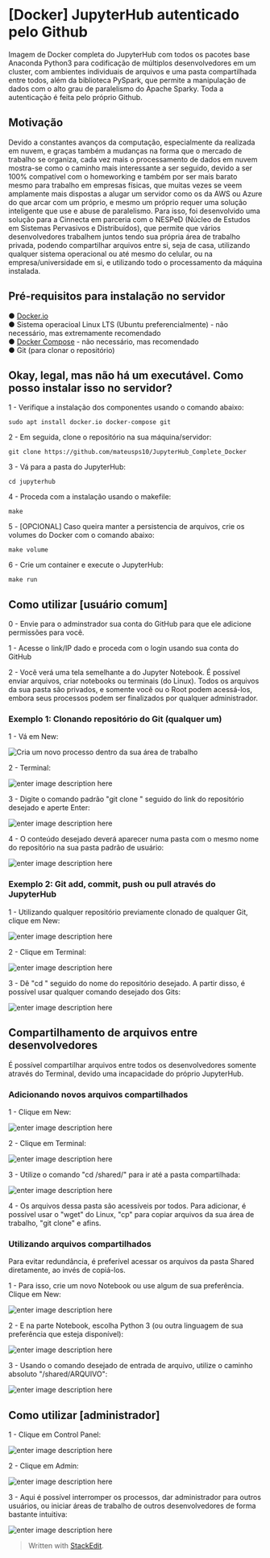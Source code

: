 # [Docker] JupyterHub autenticado pelo Github
Imagem de Docker completa do JupyterHub com todos os pacotes base Anaconda Python3 para codificação de múltiplos desenvolvedores em um cluster, com ambientes individuais de arquivos e uma pasta compartilhada entre todos, além da biblioteca PySpark, que permite a manipulação de dados com  o alto grau de paralelismo do Apache Sparky. Toda a autenticação é feita pelo próprio Github.

## Motivação
Devido a constantes avanços da computação, especialmente da realizada em nuvem, e graças também a mudanças na forma que o mercado de trabalho se organiza, cada vez mais o processamento de dados em nuvem mostra-se como o caminho mais interessante a ser seguido, devido a ser 100% compatível com o homeworking e também por ser mais barato mesmo para trabalho em empresas físicas, que muitas vezes se veem amplamente mais dispostas a alugar um servidor como os da AWS ou Azure do que arcar com um próprio, e mesmo um próprio requer uma solução inteligente que use e abuse de paralelismo. Para isso, foi desenvolvido uma solução para a Cinnecta em parceria com o NESPeD (Núcleo de Estudos em Sistemas Pervasivos e Distribuídos), que permite que vários desenvolvedores trabalhem juntos tendo sua própria área de trabalho privada, podendo compartilhar arquivos entre si, seja de casa, utilizando qualquer sistema operacional ou até mesmo do celular, ou na empresa/universidade em si, e utilizando todo o processamento da máquina instalada.

## Pré-requisitos para instalação no servidor

● [Docker.io](https://www.docker.com/)  
● Sistema operacioal Linux LTS (Ubuntu preferencialmente) - não necessário, mas extremamente recomendado  
● [Docker Compose](https://docs.docker.com/compose/) - não necessário, mas recomendado  
● Git (para clonar o repositório)

## Okay, legal, mas não há um executável. Como posso instalar isso no servidor?

1 - Verifique a instalação dos componentes usando o comando abaixo:

    sudo apt install docker.io docker-compose git
 
2 - Em seguida, clone o repositório na sua máquina/servidor:

    git clone https://github.com/mateusps10/JupyterHub_Complete_Docker

3 - Vá para a pasta do JupyterHub:

    cd jupyterhub
    
4 - Proceda com a instalação usando o makefile:

    make
5 - [OPCIONAL] Caso queira manter a persistencia de arquivos, crie os volumes do Docker com o comando abaixo:

    make volume
 
6 - Crie um container e execute o JupyterHub:

    make run

## Como utilizar [usuário comum]  

0 - Envie para o adminstrador sua conta do GitHub para que ele adicione permissões para você.   
  
1 - Acesse o link/IP dado e proceda com o login usando sua conta do GitHub  
  
2 - Você verá uma tela semelhante a do Jupyter Notebook. É possível enviar arquivos, criar notebooks ou terminais (do Linux). Todos os arquivos da sua pasta são privados, e somente você ou o Root podem acessá-los, embora seus processos podem ser finalizados por qualquer administrador.

### Exemplo 1: Clonando repositório do Git (qualquer um)
1 - Vá em New:

![Cria um novo processo dentro da sua área de trabalho](https://i.imgur.com/gIj6K5H.png)

2 - Terminal:

![enter image description here](https://i.imgur.com/lMC0oSa.png)

3 - Digite o comando padrão "git clone " seguido do link do repositório desejado e aperte Enter:

![enter image description here](https://i.imgur.com/kkQ6zPh.png)

4 - O conteúdo desejado deverá aparecer numa pasta com o mesmo nome do repositório na sua pasta padrão de usuário:

![enter image description here](https://i.imgur.com/mUeEeKI.png)

### Exemplo 2: Git add, commit, push ou pull através do JupyterHub

1 - Utilizando qualquer repositório previamente clonado de qualquer Git, clique em New:

![enter image description here](https://i.imgur.com/75lK4FR.png)

2 - Clique em Terminal:

![enter image description here](https://i.imgur.com/GXwb92d.png)

3 - Dê "cd " seguido do nome do repositório desejado. A partir disso, é possível usar qualquer comando desejado dos Gits:

![enter image description here](https://i.imgur.com/KNyiQ7a.png)

## Compartilhamento de arquivos entre desenvolvedores

É possível compartilhar arquivos entre todos os desenvolvedores somente através do Terminal, devido uma incapacidade do próprio JupyterHub.

### Adicionando novos arquivos compartilhados

1 - Clique em New:

![enter image description here](https://i.imgur.com/75lK4FR.png)

2 - Clique em Terminal:

![enter image description here](https://i.imgur.com/GXwb92d.png)

3 - Utilize o comando "cd /shared/" para ir até a pasta compartilhada:

![enter image description here](https://i.imgur.com/uzW8FFw.png)

4 - Os arquivos dessa pasta são acessíveis por todos. Para adicionar, é possível usar o "wget" do Linux, "cp" para copiar arquivos da sua área de trabalho, "git clone" e afins.

### Utilizando arquivos compartilhados

Para evitar redundância, é preferível acessar os arquivos da pasta Shared diretamente, ao invés de copiá-los. 

1 - Para isso, crie um novo Notebook ou use algum de sua preferência. Clique em New:

![enter image description here](https://i.imgur.com/75lK4FR.png)

2 - E na parte Notebook, escolha Python 3 (ou outra linguagem de sua preferência que esteja disponível):

![enter image description here](https://i.imgur.com/f9ew6M1.png)

3 - Usando o comando desejado de entrada de arquivo, utilize o caminho absoluto "/shared/ARQUIVO":

![enter image description here](https://i.imgur.com/qVatGPP.png)

## Como utilizar [administrador]

1 - Clique em Control Panel:

![enter image description here](https://i.imgur.com/lQPbCbr.png)

2 - Clique em Admin:

![enter image description here](https://i.imgur.com/RZgTKkP.png)

3 - Aqui é possível interromper os processos, dar administrador para outros usuários, ou iniciar áreas de trabalho de outros desenvolvedores de forma bastante intuitiva:

![enter image description here](https://i.imgur.com/yl1JTx9.png)
> Written with [StackEdit](https://stackedit.io/).
